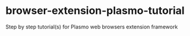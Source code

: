 # browser-extension-plasmo-tutorial
Step by step tutorial(s) for Plasmo web browsers extension framework
